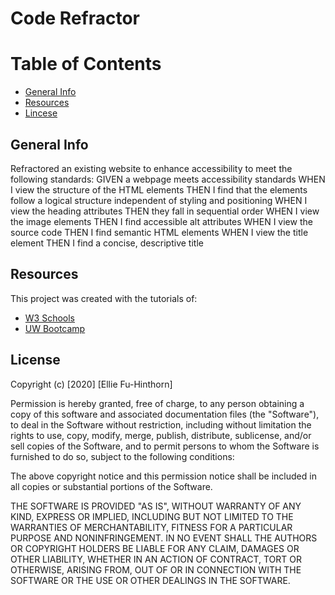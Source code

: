 # Code Refractor
# Table of Contents
  - [General Info](#general-info)
  - [Resources](#resources)
  - [Lincese](#license)

## General Info 

Refractored an existing website to enhance accessibility to meet the following standards: 
  GIVEN a webpage meets accessibility standards
  WHEN I view the structure of the HTML elements
  THEN I find that the elements follow a logical structure independent of styling and positioning
  WHEN I view the heading attributes
  THEN they fall in sequential order
  WHEN I view the image elements
  THEN I find accessible alt attributes
  WHEN I view the source code
  THEN I find semantic HTML elements
  WHEN I view the title element
  THEN I find a concise, descriptive title

## Resources

This project was created with the tutorials of:
- [W3 Schools](https://www.w3schools.com/)
- [UW Bootcamp](https://bootcamp.uw.edu)

## License 

Copyright (c) [2020] [Ellie Fu-Hinthorn]

Permission is hereby granted, free of charge, to any person obtaining a copy
of this software and associated documentation files (the "Software"), to deal
in the Software without restriction, including without limitation the rights
to use, copy, modify, merge, publish, distribute, sublicense, and/or sell
copies of the Software, and to permit persons to whom the Software is
furnished to do so, subject to the following conditions:

The above copyright notice and this permission notice shall be included in all
copies or substantial portions of the Software.

THE SOFTWARE IS PROVIDED "AS IS", WITHOUT WARRANTY OF ANY KIND, EXPRESS OR
IMPLIED, INCLUDING BUT NOT LIMITED TO THE WARRANTIES OF MERCHANTABILITY,
FITNESS FOR A PARTICULAR PURPOSE AND NONINFRINGEMENT. IN NO EVENT SHALL THE
AUTHORS OR COPYRIGHT HOLDERS BE LIABLE FOR ANY CLAIM, DAMAGES OR OTHER
LIABILITY, WHETHER IN AN ACTION OF CONTRACT, TORT OR OTHERWISE, ARISING FROM,
OUT OF OR IN CONNECTION WITH THE SOFTWARE OR THE USE OR OTHER DEALINGS IN THE
SOFTWARE.
